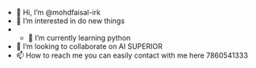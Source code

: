 - 👋 Hi, I’m @mohdfaisal-irk
- 👀 I’m interested in do new things
- - 🌱 I’m currently learning python 
- 💞️ I’m looking to collaborate on AI SUPERIOR
- 📫 How to reach me you can easily contact with me here 7860541333

<!---
mohdfaisal-irk/mohdfaisal-irk is a ✨ special ✨ repository because its `README.md` (this file) appears on your GitHub profile.
You can click the Preview link to take a look at your changes.
--->
